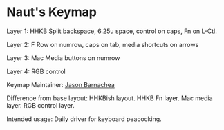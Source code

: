 Naut's Keymap
=======

Layer 1: HHKB Split backspace, 6.25u space, control on caps, Fn on L-Ctl.

Layer 2: F Row on numrow, caps on tab, media shortcuts on arrows

Layer 3: Mac Media buttons on numrow

Layer 4: RGB control

Keymap Maintainer: [Jason Barnachea](https://github.com/nautxx)

Difference from base layout: HHKBish layout. HHKB Fn layer. Mac media layer. RGB control layer.

Intended usage: Daily driver for keyboard peacocking.

